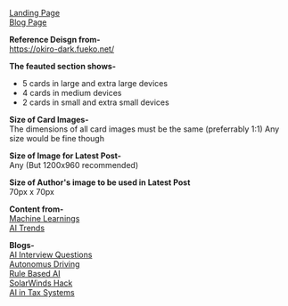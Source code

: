 [Landing Page](https://kshitiz1403.github.io/Websites/AI-Club-Website/src/index.html)</br>
[Blog Page](https://kshitiz1403.github.io/Websites/AI-Club-Website/src/blog-1.html)<br/>

**Reference Deisgn from-**<br/>
https://okiro-dark.fueko.net/

**The feauted section shows-**<br/>
* 5 cards in large and extra large devices 
* 4 cards in medium devices
* 2 cards in small and extra small devices

**Size of Card Images-**<br/>
The dimensions of all card images must be the same (preferrably 1:1)
Any size would be fine though

**Size of Image for Latest Post-**<br/>
Any (But 1200x960 recommended)

**Size of Author's image to be used in Latest Post**<br/>
70px x 70px


**Content from-**<br/>
[Machine Learnings](https://machinelearnings.co/)</br>
[AI Trends](https://aitrends.com/)</br>


**Blogs-**<br/>
[AI Interview Questions](https://www.aitrends.com/workforce/top-ai-job-interview-questions-aim-to-connect-theory-to-practice/)</br>
[Autonomus Driving](https://www.aitrends.com/ai-insider/essential-rules-for-autonomous-robots-to-drive-a-conventional-car/)</br>
[Rule Based AI](https://www.aitrends.com/software-development-2/rule-based-ai-vs-machine-learning-for-development-which-is-best/)<br/>
[SolarWinds Hack](https://www.aitrends.com/security/solarwinds-hack-likely-assisted-by-ai-suggests-microsofts-smith/)<br/>
[AI in Tax Systems](https://www.aitrends.com/ai-in-government/ai-applied-to-tax-systems-can-help-discover-shelters-support-equality/)